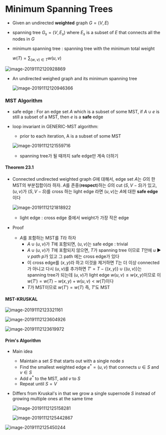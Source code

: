 # Minimum Spanning Trees

- Given an undirected **weighted** graph $G = (V, E)$

- spanning tree $G_s = (V,E_s)$ where $E_s$ is a subset of $E$ that connects all the nodes in $G$

- minimum spanning tree : spanning tree with the minimum total weight

  $w(T) = \sum_{(w,v)\in T}w(u,v)$

![image-20191112120928869](C:\Users\user\AppData\Roaming\Typora\typora-user-images\image-20191112120928869.png)

- An undirected weighed graph and its minimum spanning tree

  ![image-20191112120946366](C:\Users\user\AppData\Roaming\Typora\typora-user-images\image-20191112120946366.png)

### MST Algorithm

- safe edge : For an edge set $A$ which is a subset of some MST, if $A \cup e$ is still a subset of a MST, then $e$ is a **safe** edge

- loop invariant in GENERIC-MST algorithm:

  - prior to each iteration, A is a subset of some MST

  ![image-20191112121559716](C:\Users\user\AppData\Roaming\Typora\typora-user-images\image-20191112121559716.png)
  - spanning tree가 될 때까지 safe edge만 계속 더하기

#### Theorem 23.1

- Connected undirected weighted graph $G$에 대해서, edge set $A$는 $G$의 한 MST의 부분집합이라 하자. $A$를 존중(**respect**)하는 $G$의 cut $(S, V-S)$가 있고, $(u,v)$가 $(S, V-S)$를 cross 하는 light edge 라면 $(u,v)$는 $A$에 대한 **safe edge**이다

  ![image-20191112121818922](C:\Users\user\AppData\Roaming\Typora\typora-user-images\image-20191112121818922.png)

  - light edge : cross edge 중에서 weight가 가장 작은 edge

- Proof

  - $A$를 포함하는 MST를 $T$라 하자
    - $A \cup (u,v)$가 $T$에 포함되면, $(u,v)$는 safe edge : trivial
    - $A \cup (u,v)$가 $T$에 포함되지 않으면, $T$가 spanning tree 이므로 $T$안에 $u$ :arrow_forward: $v\ path\ p$가 있고 그 path 에는 cross edge가 있다
    - 이 cross edge를 $(x,y)$라 하고 이것을 제거하면 $T$는 더 이상 connected가 아니고 다시 $(u,v)$를 추가하면 $T' = T - \{(x,y)\} \cup \{(u,v)\}$는 spanning tree가 되는데 $(u,v)$가 light edge $w(u,v) \le w(x,y)$이므로 이 $w(T') = w(T) - w(x,y) + w(u,v) \lt w(T)$이다
    - $T$가 MST이므로 $w(T') = w(T)$ 즉, $T'$도 MST

#### MST-KRUSKAL

![image-20191112123321161](C:\Users\user\AppData\Roaming\Typora\typora-user-images\image-20191112123321161.png)

![image-20191112123604926](C:\Users\user\AppData\Roaming\Typora\typora-user-images\image-20191112123604926.png)

![image-20191112123619972](C:\Users\user\AppData\Roaming\Typora\typora-user-images\image-20191112123619972.png)

#### Prim's Algorithm

- Main idea

  - Maintain a set $S$ that starts out with a single node $s$
  - Find the smallest weighted edge $e^* = (u,v)$ that connects $u \in S$ and $v \in S$
  - Add $e^*$ to the MST, add $v$ to $S$
  - Repeat until $S = V$

- Differs from Kruskal's in that we grow a single supernode $S$ instead of growing multiple ones at the same time

  ![image-20191112125158281](C:\Users\user\AppData\Roaming\Typora\typora-user-images\image-20191112125158281.png)

  ![image-20191112125442867](C:\Users\user\AppData\Roaming\Typora\typora-user-images\image-20191112125442867.png)

![image-20191112125450244](C:\Users\user\AppData\Roaming\Typora\typora-user-images\image-20191112125450244.png)